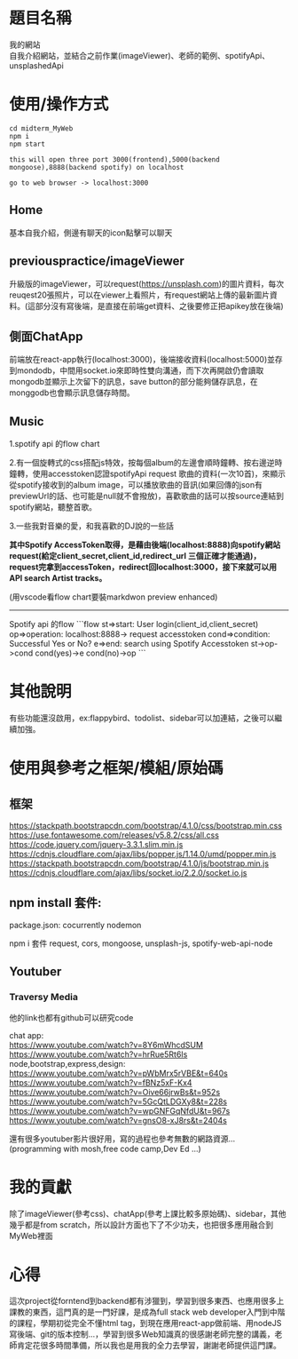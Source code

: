 # 題目名稱
我的網站<br/>
自我介紹網站，並結合之前作業(imageViewer)、老師的範例、spotifyApi、unsplashedApi


# 使用/操作方式

```
cd midterm_MyWeb 
npm i 
npm start

this will open three port 3000(frontend),5000(backend mongoose),8888(backend spotify) on localhost

go to web browser -> localhost:3000
```


## Home
基本自我介紹，側邊有聊天的icon點擊可以聊天

## previouspractice/imageViewer
升級版的imageViewer，可以request(https://unsplash.com)的圖片資料，每次reuqest20張照片，可以在viewer上看照片，有request網站上傳的最新圖片資料。(這部分沒有寫後端，是直接在前端get資料、之後要修正把apikey放在後端)

## 側面ChatApp
前端放在react-app執行(localhost:3000)，後端接收資料(localhost:5000)並存到mondodb，中間用socket.io來即時性雙向溝通，而下次再開啟仍會讀取mongodb並顯示上次留下的訊息，save button的部分能夠儲存訊息，在monggodb也會顯示訊息儲存時間。

## Music
1.spotify api 的flow chart

2.有一個旋轉式的css搭配js特效，按每個album的左邊會順時鐘轉、按右邊逆時鐘轉，使用accesstoken認證spotifyApi request 歌曲的資料(一次10首)，來顯示從spotify接收到的album image，可以播放歌曲的音訊(如果回傳的json有previewUrl的話、也可能是null就不會撥放)，喜歡歌曲的話可以按source連結到spotify網站，聽整首歌。

3.一些我對音樂的愛，和我喜歡的DJ說的一些話


**其中Spotify AccessToken取得，是藉由後端(localhost:8888)向spotify網站request(給定client_secret,client_id,redirect_url 三個正確才能通過)，request完拿到accessToken，redirect回localhost:3000，接下來就可以用API search Artist tracks。**


(用vscode看flow chart要裝markdwon preview enhanced)
<hr/>
Spotify api 的flow
```flow
st=>start: User login(client_id,client_secret)
op=>operation: localhost:8888-> request accesstoken
cond=>condition: Successful Yes or No?
e=>end: search using Spotify Accesstoken
st->op->cond
cond(yes)->e
cond(no)->op
```

# 其他說明
有些功能還沒啟用，ex:flappybird、todolist、sidebar可以加連結，之後可以繼續加強。

# 使用與參考之框架/模組/原始碼

## 框架
https://stackpath.bootstrapcdn.com/bootstrap/4.1.0/css/bootstrap.min.css
https://use.fontawesome.com/releases/v5.8.2/css/all.css
https://code.jquery.com/jquery-3.3.1.slim.min.js
https://cdnjs.cloudflare.com/ajax/libs/popper.js/1.14.0/umd/popper.min.js
https://stackpath.bootstrapcdn.com/bootstrap/4.1.0/js/bootstrap.min.js
https://cdnjs.cloudflare.com/ajax/libs/socket.io/2.2.0/socket.io.js

## npm install 套件:

package.json:
cocurrently 
nodemon

npm i 套件
request,
cors,
mongoose,
unsplash-js,
spotify-web-api-node

## Youtuber
### Traversy Media
他的link也都有github可以研究code<br/>

chat app:<br/>
https://www.youtube.com/watch?v=8Y6mWhcdSUM
https://www.youtube.com/watch?v=hrRue5Rt6Is
<br/>
node,bootstrap,express,design:<br/>
https://www.youtube.com/watch?v=pWbMrx5rVBE&t=640s
https://www.youtube.com/watch?v=fBNz5xF-Kx4
https://www.youtube.com/watch?v=Oive66jrwBs&t=952s
https://www.youtube.com/watch?v=5GcQtLDGXy8&t=228s
https://www.youtube.com/watch?v=wpGNFGqNfdU&t=967s
https://www.youtube.com/watch?v=gnsO8-xJ8rs&t=2404s 

還有很多youtuber影片很好用，寫的過程也參考無數的網路資源...
(programming with mosh,free code camp,Dev Ed ...)


# 我的貢獻
除了imageViewer(參考css)、chatApp(參考上課比較多原始碼)、sidebar，其他幾乎都是from scratch，所以設計方面也下了不少功夫，也把很多應用融合到MyWeb裡面

# 心得
這次project從forntend到backend都有涉獵到，學習到很多東西、也應用很多上課教的東西，這門真的是一門好課，是成為full stack web developer入門到中階的課程，學期初從完全不懂html tag，到現在應用react-app做前端、用nodeJS寫後端、git的版本控制...，學習到很多Web知識真的很感謝老師完整的講義，老師肯定花很多時間準備，所以我也是用我的全力去學習，謝謝老師提供這門課。


